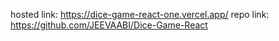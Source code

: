 hosted link: https://dice-game-react-one.vercel.app/ repo link: https://github.com/JEEVAABI/Dice-Game-React
